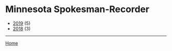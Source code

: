 # Minnesota Spokesman-Recorder

  * [2019](./minnesota-spokesman-recorder-2019.md/) (5)
  * [2018](./minnesota-spokesman-recorder-2018.md/) (3)

----

[Home](../)
